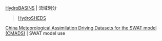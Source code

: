 
[HydroBASINS](https://www.hydrosheds.org/products/hydrobasins) | 流域划分

> [HydroSHEDS](https://www.hydrosheds.org/)

[China Meteorological Assimilation Driving Datasets for the SWAT model (CMADS)](https://www.cmads.org/) | SWAT model use